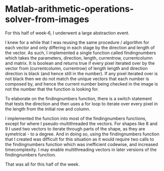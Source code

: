# Matlab-arithmetic-operations-solver-from-images
For this half of week-6, I underwent a large abstraction event. 

I knew for a while that I was reusing the same procedure / algorithm for each vector and only differing in each stage by the direction and length
of the vector. As such, I implemented a single function called findingnumbers which takes the parameters, direction, length, currentrow, currentcolumn
and matrix. It is boolean and returns true if every pixel iterated over by the vector from (currentcolumn, currentrow) of length length and direction direction
is black (and hence still in the number). If any pixel iterated over is not black then we do not match the unique vectors that each number is composed by,
and hence the current number being checked in the image is not the number that the function is looking for.

To elaborate on the findingnumbers function, there is a switch statement that tests the direction and then uses a for loop to iterate over every pixel
in the length from the initial row and column.

I implemented the function into most of the findingnumbers functions, except for where I pseudo-multithreaded the vectors. For shapes like 8 and 9
I used two vectors to iterate through parts of the shape, as they are symetrical - to a degree. And in doing so, using the findingnumbers function that I created
was difficult for this situation as it would require two calls to the findingnumbers function which was inefficient codewise, and increased timecomplexity.
I may enable multithreading vectors in later versions of the findingnumbers function.

That was all for this half of the week.
